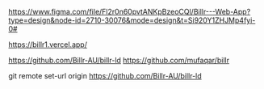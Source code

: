 https://www.figma.com/file/Fl2r0n60pvtANKpBzeoCQl/Billr---Web-App?type=design&node-id=2710-30076&mode=design&t=Si920Y1ZHJMp4fyi-0#


https://billr1.vercel.app/


https://github.com/Billr-AU/billr-ld
https://github.com/mufaqar/billr


git remote set-url origin https://github.com/Billr-AU/billr-ld